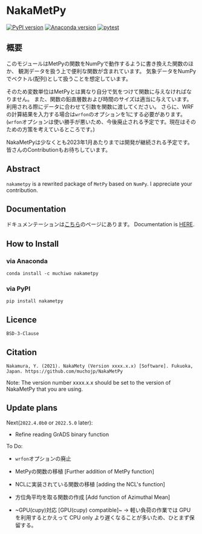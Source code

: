 # NakaMetPy

[![PyPI version][pypi-image]][pypi-link]
[![Anaconda version][anaconda-v-image]][anaconda-v-link]
[![pytest](https://github.com/muchojp/NakaMetPy/actions/workflows/ci.yml/badge.svg)](https://github.com/muchojp/NakaMetPy/actions/workflows/ci.yml)
<!-- [![Travis][travis-image]][travis-link] -->

[pypi-image]: https://badge.fury.io/py/nakametpy.svg
[pypi-link]: https://pypi.org/project/nakametpy
[anaconda-v-image]: https://anaconda.org/muchiwo/nakametpy/badges/version.svg
[anaconda-v-link]: https://anaconda.org/muchiwo/nakametpy
<!-- [travis-image]: https://travis-ci.org/muchojp/NakaMetPy.svg?branch=main
[travis-link]: https://travis-ci.org/github/muchojp/NakaMetPy -->
[github-actions-image]: https://github.com/muchojp/NakaMetPy/actions/workflows/ci.yml/badge.svg
[github-actions-link]: https://github.com/muchojp/NakaMetPy/actions/workflows/ci.yml

## 概要
このモジュールはMetPyの関数をNumPyで動作するように書き換えた関数のほか、
観測データを扱う上で便利な関数が含まれています。
気象データをNumPyでベクトル(配列)として扱うことを想定しています。

そのため変数単位はMetPyとは異なり自分で気をつけて関数に与えなければなりません。
また、関数の鉛直層数および時間のサイズは適当に与えています。利用される際にデータに合わせて引数を関数に渡してください。
さらに、WRFの計算結果を入力する場合は`wrfon`のオプションを1にする必要があります。
(`wrfon`オプションは使い勝手が悪いため、今後廃止される予定です。現在はそのための方策を考えているところです。)

NakaMetPyは少なくとも2023年1月あたりまでは開発が継続される予定です。
皆さんのContributionもお待ちしています。

## Abstract
`nakametpy` is a rewrited package of `MetPy` based on `NumPy`.
I appreciate your contribution.

## Documentation
ドキュメンテーションは[こちら](https://muchojp.github.io/NakaMetPy/ "Docs")のページにあります。
Documentation is [HERE](https://muchojp.github.io/NakaMetPy/).

## How to Install
### via Anaconda

```
conda install -c muchiwo nakametpy
```

### via PyPI

```
pip install nakametpy
```

## Licence
`BSD-3-Clause`

## Citation
```
Nakamura, Y. (2021). NakaMety (Version xxxx.x.x) [Software]. Fukuoka, Japan. https://github.com/muchojp/NakaMetPy
```
Note: The version number xxxx.x.x should be set to the version of NakaMetPy that you are using.

## Update plans
Next(`2022.4.0b0` or `2022.5.0` later): 
 - Refine reading GrADS binary function

To Do: 
 - `wrfon`オプションの廃止
 - MetPyの関数の移植 \[Further addition of MetPy function\]
 - NCLに実装されている関数の移植 \[adding the NCL's function\]
 - 方位角平均を取る関数の作成 \[Add function of Azimuthal Mean\]

 - ~GPU(cupy)対応 \[GPU(cupy) compatible\]~
 -> 軽い負荷の作業では GPU を利用するとかえって CPU only より遅くなることが多いため、ひとまず保留する。

 
